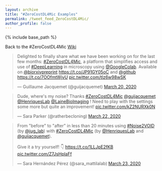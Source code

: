 ```yaml
---
layout: archive
title: "#ZeroCostDL4Mic Examples"
permalink: /tweet_feed_ZeroCostDL4Mic/
author_profile: false
---
```

{% include base_path %}

Back to the #ZeroCostDL4Mic <a href="https://github.com/HenriquesLab/ZeroCostDL4Mic">Wiki</a> 

<blockquote class="twitter-tweet"><p lang="en" dir="ltr">Delighted to finally share what we have been working on for the last few months: <a href="https://twitter.com/hashtag/ZeroCostDL4Mic?src=hash&amp;ref_src=twsrc%5Etfw">#ZeroCostDL4Mic</a>, a platform that simplifies access and use of <a href="https://twitter.com/hashtag/DeepLearning?src=hash&amp;ref_src=twsrc%5Etfw">#DeepLearning</a> in microscopy using <a href="https://twitter.com/GoogleColab?ref_src=twsrc%5Etfw">@GoogleColab</a>. Available on <a href="https://twitter.com/biorxivpreprint?ref_src=twsrc%5Etfw">@biorxivpreprint</a> <a href="https://t.co/JP91GY05oC">https://t.co/JP91GY05oC</a> and <a href="https://twitter.com/github?ref_src=twsrc%5Etfw">@github</a> <a href="https://t.co/7OOfmtWjvU">https://t.co/7OOfmtWjvU</a> <a href="https://t.co/tlz6w98wSK">pic.twitter.com/tlz6w98wSK</a></p>&mdash; Guillaume Jacquemet (@guijacquemet) <a href="https://twitter.com/guijacquemet/status/1241029627528851458?ref_src=twsrc%5Etfw">March 20, 2020</a></blockquote> <script async src="https://platform.twitter.com/widgets.js" charset="utf-8"></script>

<blockquote class="twitter-tweet"><p lang="en" dir="ltr">Dude, where&#39;s my noise? Thanks <a href="https://twitter.com/hashtag/ZeroCostDL4Mic?src=hash&amp;ref_src=twsrc%5Etfw">#ZeroCostDL4Mic</a> <a href="https://twitter.com/guijacquemet?ref_src=twsrc%5Etfw">@guijacquemet</a> <a href="https://twitter.com/HenriquesLab?ref_src=twsrc%5Etfw">@HenriquesLab</a> <a href="https://twitter.com/LaineBioImaging?ref_src=twsrc%5Etfw">@LaineBioImaging</a> ! Need to play with the settings some more but quite an improvement! <a href="https://t.co/kZ2NURXk0N">pic.twitter.com/kZ2NURXk0N</a></p>&mdash; Sara Parker (@ratherbecloning) <a href="https://twitter.com/ratherbecloning/status/1241842752519725056?ref_src=twsrc%5Etfw">March 22, 2020</a></blockquote> <script async src="https://platform.twitter.com/widgets.js" charset="utf-8"></script>

<blockquote class="twitter-tweet"><p lang="en" dir="ltr">From &quot;before&quot; to &quot;after&quot; in less than 20 minutes using <a href="https://twitter.com/hashtag/Noise2VOID?src=hash&amp;ref_src=twsrc%5Etfw">#Noise2VOID</a> (by <a href="https://twitter.com/jug_lab?ref_src=twsrc%5Etfw">@jug_lab</a>) with <a href="https://twitter.com/hashtag/ZeroCostDL4Mic?src=hash&amp;ref_src=twsrc%5Etfw">#ZeroCostDL4Mic</a> (by <a href="https://twitter.com/HenriquesLab?ref_src=twsrc%5Etfw">@HenriquesLab</a> and <a href="https://twitter.com/guijacquemet?ref_src=twsrc%5Etfw">@guijacquemet</a>). <br><br>Give it a try yourself! 👇 <a href="https://t.co/1LLJpE2fKB">https://t.co/1LLJpE2fKB</a> <a href="https://t.co/Z7JsHplaFf">pic.twitter.com/Z7JsHplaFf</a></p>&mdash; Sara Hernández Pérez (@sara_mattilalab) <a href="https://twitter.com/sara_mattilalab/status/1241996853475975169?ref_src=twsrc%5Etfw">March 23, 2020</a></blockquote> <script async src="https://platform.twitter.com/widgets.js" charset="utf-8"></script>
